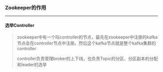 ### Zookeeper的作用

***

#### 选举Controller

> zookeeper中有一个叫controller的节点，最先在zookeeper中注册的kafka节点会在controller节点中注册。然后这个kafka节点就是整个kafka集群的controller
>
> controller负责管理broker的上下线，也负责Topic的分区、分区副本的分配和leader的选举